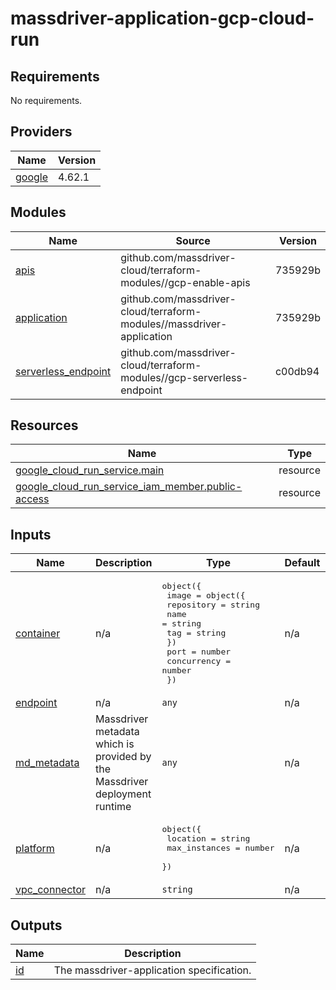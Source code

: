 # massdriver-application-gcp-cloud-run

<!-- BEGINNING OF PRE-COMMIT-TERRAFORM DOCS HOOK -->
## Requirements

No requirements.

## Providers

| Name | Version |
|------|---------|
| <a name="provider_google"></a> [google](#provider\_google) | 4.62.1 |

## Modules

| Name | Source | Version |
|------|--------|---------|
| <a name="module_apis"></a> [apis](#module\_apis) | github.com/massdriver-cloud/terraform-modules//gcp-enable-apis | 735929b |
| <a name="module_application"></a> [application](#module\_application) | github.com/massdriver-cloud/terraform-modules//massdriver-application | 735929b |
| <a name="module_serverless_endpoint"></a> [serverless\_endpoint](#module\_serverless\_endpoint) | github.com/massdriver-cloud/terraform-modules//gcp-serverless-endpoint | c00db94 |

## Resources

| Name | Type |
|------|------|
| [google_cloud_run_service.main](https://registry.terraform.io/providers/hashicorp/google/latest/docs/resources/cloud_run_service) | resource |
| [google_cloud_run_service_iam_member.public-access](https://registry.terraform.io/providers/hashicorp/google/latest/docs/resources/cloud_run_service_iam_member) | resource |

## Inputs

| Name | Description | Type | Default | Required |
|------|-------------|------|---------|:--------:|
| <a name="input_container"></a> [container](#input\_container) | n/a | <pre>object({<br>    image = object({<br>      repository = string<br>      name       = string<br>      tag        = string<br>    })<br>    port        = number<br>    concurrency = number<br>  })</pre> | n/a | yes |
| <a name="input_endpoint"></a> [endpoint](#input\_endpoint) | n/a | `any` | n/a | yes |
| <a name="input_md_metadata"></a> [md\_metadata](#input\_md\_metadata) | Massdriver metadata which is provided by the Massdriver deployment runtime | `any` | n/a | yes |
| <a name="input_platform"></a> [platform](#input\_platform) | n/a | <pre>object({<br>    location      = string<br>    max_instances = number<br>  })</pre> | n/a | yes |
| <a name="input_vpc_connector"></a> [vpc\_connector](#input\_vpc\_connector) | n/a | `string` | n/a | yes |

## Outputs

| Name | Description |
|------|-------------|
| <a name="output_id"></a> [id](#output\_id) | The massdriver-application specification. |
<!-- END OF PRE-COMMIT-TERRAFORM DOCS HOOK -->

